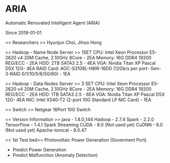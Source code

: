 # ARIA
Automatic Renovated Intelligent Agent (ARIA)

Since 2018-01-01

<< Researchers >>
Hyunjun Choi, Jihoo Hong

<< Hadoop - Name Node Server >> 1SET
CPU: Intel Xeon Processor E5-2620 v4 20M Cache, 2.10GHz 8Core - 2EA
Memory: 16G DDR4 19200 REG/ECC - 2EA
HDD: 2TB SATA3 2.5 - 4EA
VGA: Nvidia Titan XP Pascal D5X 12G- 4EA
RAID Card: AOC-S3108L-H8IR-16DD (12Gb/s per port- Gen-3-RAID 0/1/10/5/6/50/60) - 1EA

<< Hadoop - Data Nodes Server >> 3 SET
CPU: Intel Xeon Processor E5-2620 v4 20M Cache, 2.10GHz 8Core - 2EA
Memory: 16G DDR4 19200 REG/ECC - 2EA
HDD: 1TB SATA3 2.5 - 6EA
VGA: Nvidia Titan XP Pascal D5X 12G- 4EA
NIC: Intel X540-T2 (2-port 10G Standard LP NIC Card) - 1EA

<< Switch >>
Netgear 16Port 10G Switch

<< Version Information >>
java - 1.8.0_144
Hadoop - 2.7.4
Spark - 2.2.0
TensorFlow - 1.4.1
Spark Streaming
CUDA - 8.0 (Not used yet)
CuDNN - 6.0 (Not used yet)
Apache-tomcat - 8.0.47

<< 1st Test bed>>
Photovoltaic Power Generation  (Goverment Port)
  - Predict Power Generation
  - Predict Malfunction (Anomaly Detection)
